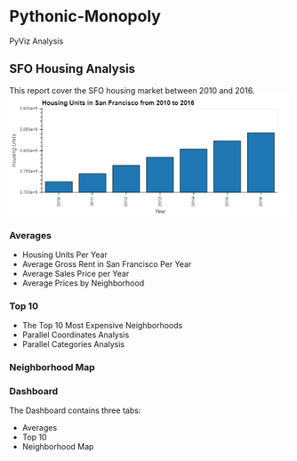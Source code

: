 # Pythonic-Monopoly
PyViz Analysis

## SFO Housing Analysis

This report cover the SFO housing market between 2010 and 2016.
![housing_units_sfo.png](Images/housing_units_sfo.png)

### Averages
* Housing Units Per Year
* Average Gross Rent in San Francisco Per Year
* Average Sales Price per Year
* Average Prices by Neighborhood

### Top 10
* The Top 10 Most Expensive Neighborhoods
* Parallel Coordinates Analysis
* Parallel Categories Analysis

### Neighborhood Map

### Dashboard
The Dashboard contains three tabs:
* Averages
* Top 10
* Neighborhood Map
